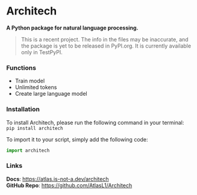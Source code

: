 # Architech
**A Python package for natural language processing.**

> This is a recent project. The info in the files may be inaccurate, and the package is yet to be released in PyPI.org. It is currently available only in TestPyPI.

### Functions
- Train model
- Unlimited tokens
- Create large language model

### Installation
To install Architech, please run the following command in your terminal: <br>
```pip install architech```

To import it to your script, simply add the following code: <br>
```python
import architech
```

### Links
**Docs**: https://atlas.is-not-a.dev/architech <br>
**GitHub Repo**: https://github.com/AtlasL1/Architech
